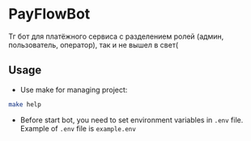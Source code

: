 # PayFlowBot

Тг бот для платёжного сервиса с разделением ролей (админ, пользователь, оператор), так и не вышел в свет(

## Usage

- Use make for managing project:

```bash
make help
```

- Before start bot, you need to set environment variables in `.env` file. Example of `.env` file is `example.env`
